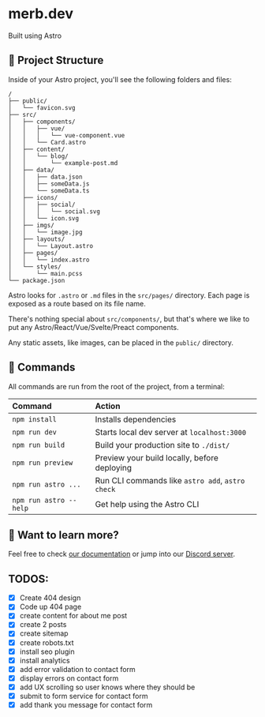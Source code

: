 # merb.dev

Built using Astro

## 🚀 Project Structure

Inside of your Astro project, you'll see the following folders and files:

```
/
├── public/
│   └── favicon.svg
├── src/
│   ├── components/
│   │   ├── vue/
│   │   │   └── vue-component.vue
│   │   └── Card.astro
│   ├── content/
│   │   └── blog/
│   │       └── example-post.md
│   ├── data/
│   │   ├── data.json
│   │   ├── someData.js
│   │   └── someData.ts
│   ├── icons/
│   │   ├── social/
│   │   │   └── social.svg
│   │   └── icon.svg
│   ├── imgs/
│   │   └── image.jpg
│   ├── layouts/
│   │   └── Layout.astro
│   ├── pages/
│   │   └── index.astro
│   └── styles/
│       └── main.pcss
└── package.json
```

Astro looks for `.astro` or `.md` files in the `src/pages/` directory. Each page is exposed as a route based on its file name.

There's nothing special about `src/components/`, but that's where we like to put any Astro/React/Vue/Svelte/Preact components.

Any static assets, like images, can be placed in the `public/` directory.

## 🧞 Commands

All commands are run from the root of the project, from a terminal:

| Command                | Action                                           |
| :--------------------- | :----------------------------------------------- |
| `npm install`          | Installs dependencies                            |
| `npm run dev`          | Starts local dev server at `localhost:3000`      |
| `npm run build`        | Build your production site to `./dist/`          |
| `npm run preview`      | Preview your build locally, before deploying     |
| `npm run astro ...`    | Run CLI commands like `astro add`, `astro check` |
| `npm run astro --help` | Get help using the Astro CLI                     |

## 👀 Want to learn more?

Feel free to check [our documentation](https://docs.astro.build) or jump into our [Discord server](https://astro.build/chat).

## TODOS:
- [x] Create 404 design
- [x] Code up 404 page
- [x] create content for about me post
- [x] create 2 posts
- [x] create sitemap
- [x] create robots.txt
- [x] install seo plugin
- [x] install analytics
- [x] add error validation to contact form
- [x] display errors on contact form
- [x] add UX scrolling so user knows where they should be
- [x] submit to form service for contact form
- [x] add thank you message for contact form
